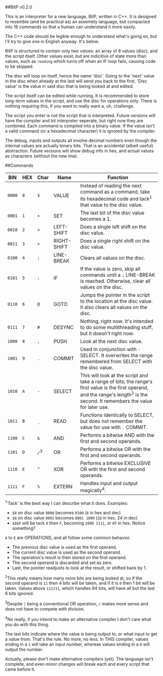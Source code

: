 ##BitP v0.2.0

This is an interpreter for a new language, BitP, written in C++.
It is designed to resemble (and be practical as) an assembly language, but compacted into 16 commands so that a human can understand it more easily.

The C++ code should be legible enough to understand what's going on, but I'll try to give one in English anyway. It's below.


BitP is structured to contain only two values: an array of 8 values (disc), and the script itself.
Other values exist, but are indicitive of state more than values, such as `reading` which turns off when an IF loop fails, causing code to be skipped.

The disc will loop on itself, hence the name 'disc'. Going to the 'next' value in the disc when already at the last will send you back to the first.
'Disc value' is the value in said disc that is being looked at and edited.

The script itself can be edited while running. It is recommended to store long-term values in the script, and use the disc for operations only. There is nothing *requiring* this, if you want to really want a, uh, challenge.


The script you enter is not the script that is interpreted. Future versions will have the compiler and bit interpreter seperate, but right now they are combined.
Each command is compiled into a binary value. If the value isn't a valid command (or a hexadecimal character) it is ignored by the compiler.


The debug, inputs and outputs all involve decimal numbers even though the internal values are actually binary bits. That is an accidental (albeit useful) abstraction.
Future versions will show debug info in hex, and actual values as characters (without the new line).


##Commands

BIN | HEX | Char | Name | Function
------ | --- | --- | ------------- | ----------------------------------------------------
`0000` | `0` | `$` | VALUE | Instead of reading the next command as a command, take its hexadecimal code and tack<sup>1</sup> that value to the disc value.
`0001` | `1` | `+` | SET | The last bit of the disc value becomes a 1.
`0010` | `2` | `<` | LEFT-SHIFT | Does a single left shift on the disc value.
`0011` | `3` | `>` | RIGHT-SHIFT | Does a single right shift on the disc value.
`0100` | `4` | `;` | LINE-BREAK | Clears all values on the disc.
`0101` | `5` | `:` | IF | If the value is zero, skip all commands until a `;` LINE-BREAK is reached. Otherwise, clear all values on the disc.
`0110` | `6` | `@` | GOTO | Jumps the pointer in the script to the location at the disc value. It also clears all values on the disc.
`0111` | `7` | `#` | DESYNC | Nothing, right now. It's intended to do some multithreading stuff, but it doesn't right now.
`1000` | `8` | `,` | PUSH | Look at the next disc value.
`1001` | `9` | `.` | COMMIT | Used in conjunction with `-` SELECT. It overwrites the range remembered from SELECT with the disc value.
`1010` | `A` | `-` | SELECT | This will look at the script and take a range of bits; the range's first value is the first operand, and the range's length<sup>2</sup> is the second. It remembers the value for later use.
`1011` | `B` | `_` | READ | Functions identically to SELECT, but does not remember the value for use with `.` COMMIT.
`1100` | `C` | `&` | AND | Performs a bitwise AND with the first and second operands.
`1101` | `D` | `/`<sup>3</sup> | OR | Performs a bitwise OR with the first and second operands.
`1110` | `E` | `^` | XOR | Performs a bitwise EXCLUSIVE OR with the first and second operands.
`1111` | `F` | `%` | EXTERN | Handles input and output magically<sup>4</sup>.
<sup>1</sup>'Tack' is the best way I can describe what it does. Examples:
 - `$8` on disc value `0000` becomes `0100` (`8` in hex and dec)
 - `$8` on disc value `0001` becomes `0001 1000` (`18` in hex, 24 in dec)
 - `$8$F` will be tack `8` then `F`, becoming `1000 1111`, or `8F` in hex. Notice something?

`A` to `E` are OPERATIONS, and all follow some common behavior.
 - The previous disc value is used as the first operand.
 - The current disc value is used as the second operand.
 - The operation's result is then stored on the first operand.
 - The second operand is discarded and set as zero.
 - Last, the pointer readjusts to look at the result, or shifted back by 1.

<sup>2</sup>This really means how many *more* bits are being looked at, so if the second operand is `11` then 4 bits will be taken, and if it is `0` then 1 bit will be taken.
Values above `111111`, which handles 64 bits, will have all but the last 6 bits ignored.

<sup>3</sup>Despite `|` being a conventional OR operation, `/` makes more sense and does not have to compete with division.

<sup>4</sup>No really, if you intend to make an alternative compiler I don't care what you do with this thing.

The last bits indicate where the value is being output to, or what input to get a value from. That's the rule. No more, no less.
In THIS compiler, values ending in a `1` will take an input number, whereas values ending in a `0` will output the number.

Actually, please don't make alternative compilers (yet). The language isn't complete, and even minor changes will break each and every script that came before it.